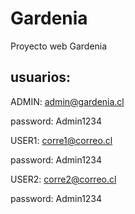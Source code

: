 # Gardenia
Proyecto web Gardenia

## usuarios:

ADMIN: admin@gardenia.cl

password: Admin1234


USER1: corre1@correo.cl

password: Admin1234


USER2: corre2@correo.cl

password: Admin1234
